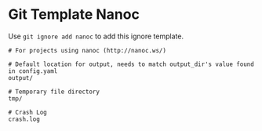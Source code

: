 Git Template Nanoc
===

Use `git ignore add nanoc` to add this ignore template.

```
# For projects using nanoc (http://nanoc.ws/)

# Default location for output, needs to match output_dir's value found in config.yaml
output/

# Temporary file directory
tmp/

# Crash Log
crash.log
```
